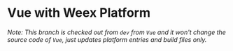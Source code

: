 # Vue with Weex Platform

*Note: This branch is checked out from `dev` from `Vue` and it won't change the source code of `Vue`, just updates platform entries and build files only.*

